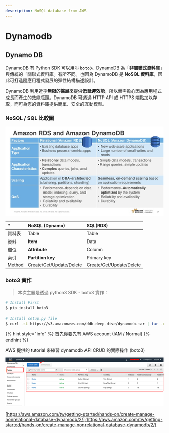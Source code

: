 ```yaml
---
description: NoSQL database from AWS
---
```


# Dynamodb

## Dynamo DB

DynamoDB 有 Python SDK 可以用叫 **`boto3`**。DynamoDB 為「**非關聯式資料庫**」與傳統的「關聯式資料庫」有所不同。也因為 DynamoDB 是 **NoSQL 資料庫**，因此可打造隨應用程式發展的彈性結構描述設計。

DynamoDB 利用近乎**無限的擴展**來提供**低延遲效能**，所以無需擔心因為應用程式成長而產生的效能瓶頸。DynamoDB 可透過 HTTP API 或 HTTPS 端點加以存取，而可為您的資料庫提供簡單、安全的互動模型。

### NoSQL / SQL 比較圖

![&amp;lt;From AWS website&amp;gt;](../../.gitbook/assets/image%20%281%29.png)

| \* | NoSQL \(Dynamo\) | SQL\(RDS\) |
| :--- | :--- | :--- |
| 資料表 | Table | Table |
| 資料 | **Item** | Data |
| 欄位 | **Attribute** | Column |
| 索引 | **Partition key** | Primary key |
| Method | Create/Get/Update/Delete | Create/Get/Update/Delete |

### boto3 實作

> 本次主題是透過 python3 SDK - boto3 實作：

```bash
# Install First
$ pip install boto3
 
# Install setup.py file
$ curl -sL https://s3.amazonaws.com/ddb-deep-dive/dynamodb.tar | tar -xv
```

{% hint style="info" %}
首先你要先有 AWS account \(IAM / Normal\)
{% endhint %}

AWS 提供的 tutorial 來練習 dynamodb API CRUD 的實際操作 \(boto3\)

![&amp;lt;DynamoDB preview&amp;gt;](../../.gitbook/assets/image%20%284%29.png)

[https://aws.amazon.com/tw/getting-started/hands-on/create-manage-nonrelational-database-dynamodb/2/](https://aws.amazon.com/tw/getting-started/hands-on/create-manage-nonrelational-database-dynamodb/2/)

